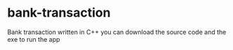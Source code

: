 # bank-transaction
Bank transaction written in C++ you can download the source code and the exe to run the app
